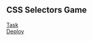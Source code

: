 ## CSS Selectors Game

[Task](https://github.com/rolling-scopes-school/tasks/blob/master/tasks/rs-css.md)  
[Deploy](https://schegolenkov.github.io/css-selectors-game/)
